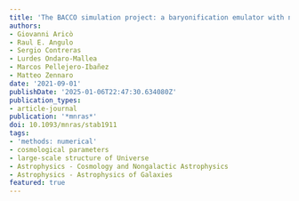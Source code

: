 ```yaml
---
title: 'The BACCO simulation project: a baryonification emulator with neural networks'
authors:
- Giovanni Aricò
- Raul E. Angulo
- Sergio Contreras
- Lurdes Ondaro-Mallea
- Marcos Pellejero-Ibañez
- Matteo Zennaro
date: '2021-09-01'
publishDate: '2025-01-06T22:47:30.634080Z'
publication_types:
- article-journal
publication: '*mnras*'
doi: 10.1093/mnras/stab1911
tags:
- 'methods: numerical'
- cosmological parameters
- large-scale structure of Universe
- Astrophysics - Cosmology and Nongalactic Astrophysics
- Astrophysics - Astrophysics of Galaxies
featured: true
---
```


